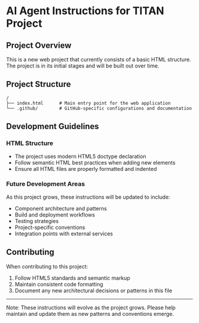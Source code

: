 # AI Agent Instructions for TITAN Project

## Project Overview
This is a new web project that currently consists of a basic HTML structure. The project is in its initial stages and will be built out over time.

## Project Structure
```
/
├── index.html      # Main entry point for the web application
└── .github/        # GitHub-specific configurations and documentation
```

## Development Guidelines

### HTML Structure
- The project uses modern HTML5 doctype declaration
- Follow semantic HTML best practices when adding new elements
- Ensure all HTML files are properly formatted and indented

### Future Development Areas
As this project grows, these instructions will be updated to include:
- Component architecture and patterns
- Build and deployment workflows
- Testing strategies
- Project-specific conventions
- Integration points with external services

## Contributing
When contributing to this project:
1. Follow HTML5 standards and semantic markup
2. Maintain consistent code formatting
3. Document any new architectural decisions or patterns in this file

---
Note: These instructions will evolve as the project grows. Please help maintain and update them as new patterns and conventions emerge.